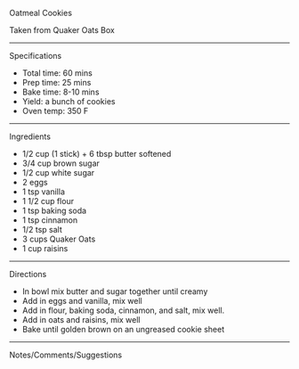Oatmeal Cookies

Taken from
Quaker Oats Box

---
Specifications
- Total time: 60 mins
- Prep time: 25 mins
- Bake time: 8-10 mins
- Yield: a bunch of cookies
- Oven temp: 350 F

---
Ingredients
- 1/2 cup (1 stick) + 6 tbsp butter softened
- 3/4 cup brown sugar
- 1/2 cup white sugar
- 2 eggs
- 1 tsp vanilla
- 1 1/2 cup flour
- 1 tsp baking soda
- 1 tsp cinnamon
- 1/2 tsp salt
- 3 cups Quaker Oats
- 1 cup raisins

---
Directions
- In bowl mix butter and sugar together until creamy
- Add in eggs and vanilla, mix well
- Add in flour, baking soda, cinnamon, and salt, mix well.
- Add in oats and raisins, mix well
- Bake until golden brown on an ungreased cookie sheet

---
Notes/Comments/Suggestions